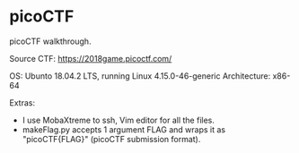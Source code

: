 # picoCTF
picoCTF walkthrough.

Source CTF: https://2018game.picoctf.com/

OS: Ubunto 18.04.2 LTS, running Linux 4.15.0-46-generic
Architecture: x86-64

Extras:

- I use MobaXtreme to ssh, Vim editor for all the files.
- makeFlag.py accepts 1 argument FLAG and wraps it as "picoCTF{FLAG}" (picoCTF submission format).
